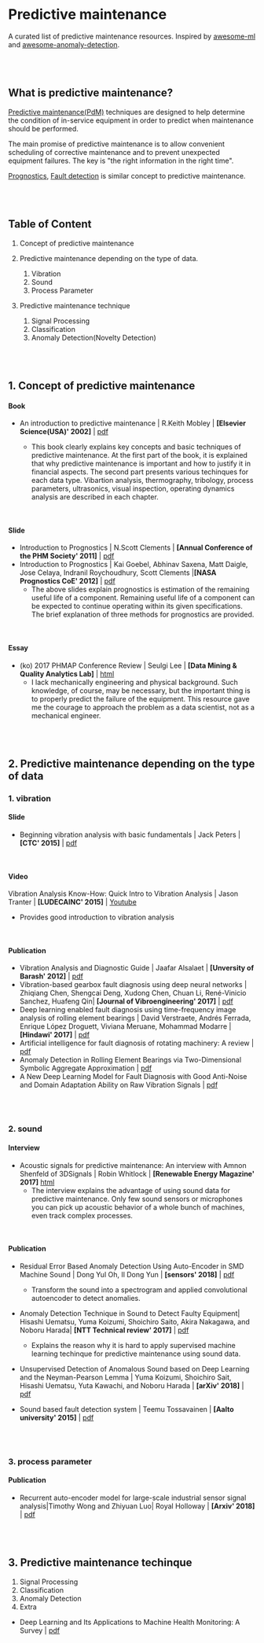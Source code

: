 # Predictive maintenance

A curated list of predictive maintenance resources. Inspired by [awesome-ml](https://github.com/sdukshis/awesome-ml) and [awesome-anomaly-detection](https://github.com/hoya012/awesome-anomaly-detection). 


<br/><br/>


## What is predictive maintenance?

[Predictive maintenance(PdM)](https://en.wikipedia.org/wiki/Predictive_maintenance) techniques are designed to help determine the condition of in-service equipment in order to predict when maintenance should be performed. 

The main promise of predictive maintenance is to allow convenient scheduling of corrective maintenance and to prevent unexpected equipment failures. The key is "the right information in the right time". 

[Prognostics](https://en.wikipedia.org/wiki/Prognostics), [Fault detection](https://en.wikipedia.org/wiki/Fault_detection_and_isolation) is similar concept to predictive maintenance. 


<br/><br/>

## Table of Content

1. Concept of predictive maintenance 

2. Predictive maintenance depending on the type of data.
   1. Vibration
   2. Sound
   3. Process Parameter

3. Predictive maintenance technique
   1. Signal Processing
   2. Classification
   3. Anomaly Detection(Novelty Detection)
  
<br/><br/>

## 1. Concept of predictive maintenance

#### Book

- An introduction to predictive maintenance | R.Keith Mobley | **[Elsevier Science(USA)' 2002]** | [pdf](http://www.irantpm.ir/wp-content/uploads/2008/02/an-introduction-to-predictive-maintenance.pdf)

   - This book clearly explains key concepts and basic techniques of predictive maintenance. At the first part of the book, it is explained that why predictive maintenance is important and how to justify it in financial aspects. The second part presents various techinques for each data type. Vibartion analysis, thermography, tribology, process parameters, ultrasonics, visual inspection, operating dynamics analysis are described in each chapter. 
<br/>


#### Slide

- Introduction to Prognostics | N.Scott Clements | **[Annual Conference of the PHM Society' 2011]** | [pdf](https://www.phmsociety.org/sites/phmsociety.org/files/Tutorial%20Prognostics%20Clements.pdf)
- Introduction to Prognostics | Kai Goebel, Abhinav Saxena, Matt Daigle, Jose Celaya, Indranil Roychoudhury, Scott Clements |**[NASA Prognostics CoE' 2012]** | [pdf](http://ftp.phmsociety.org/sites/phmsociety.org/files/Tutorial_Prognostics.pdf)
  - The above slides explain prognostics is estimation of the remaining useful life of a component. Remaining useful life of a component can be expected to continue operating within its given specifications. The brief explanation of three methods for prognostics are provided.
<br/>


#### Essay

- (ko) 2017 PHMAP Conference Review | Seulgi Lee | **[Data Mining & Quality Analytics Lab]** | [html](http://dmqm.korea.ac.kr/board/view.asp?B_CATEGORY=0&B_CODE=b_cReview&tID=105&sid=125&search_category=&searchstring=&gotopage=1&IDX=241)
  - I lack mechanically engineering and physical background. Such knowledge, of course, may be necessary, but the important thing is to properly predict the failure of the equipment. This resource gave me the courage to approach the problem as a data scientist, not as a mechanical engineer.


<br/><br/>


## 2. Predictive maintenance depending on the type of data


### 1. vibration

#### Slide

- Beginning vibration analysis with basic fundamentals | Jack Peters | **[CTC' 2015]** | [pdf](http://www.ctconline.com/pdf/pubTechPapers/01-Beginning%20Vibration%20Analysis.pdf)

<br/>

#### Video

 Vibration Analysis Know-How: Quick Intro to Vibration Analysis | Jason Tranter | **[LUDECAINC' 2015]** | [Youtube](https://www.youtube.com/watch?v=ZyIyWrHVFkA)
   - Provides good introduction to vibration analysis

<br/>

#### Publication

- Vibration Analysis and Diagnostic Guide | Jaafar Alsalaet | **[Unversity of Barash' 2012]** | [pdf](https://www.researchgate.net/profile/Jaafar_Alsalaet/publication/311420765_Vibration_Analysis_and_Diagnostic_Guide/links/584556ba08aeda696819fbb4/Vibration-Analysis-and-Diagnostic-Guide.pdf?origin=publication_detail)
- Vibration-based gearbox fault diagnosis using deep neural networks | Zhiqiang Chen, Shengcai Deng, Xudong Chen, Chuan Li, René-Vinicio Sanchez, Huafeng Qin| **[Journal of Vibroengineering' 2017]** | [pdf](https://www.researchgate.net/publication/318073540_Vibration-based_gearbox_fault_diagnosis_using_deep_neural_networks)
- Deep learning enabled fault diagnosis using time-frequency image analysis of rolling element bearings | David Verstraete, Andrés Ferrada, Enrique López Droguett, Viviana Meruane, Mohammad Modarre | **[Hindawi' 2017]** | [pdf](https://www.hindawi.com/journals/sv/2017/5067651/)
- Artificial intelligence for fault diagnosis of rotating machinery: A review | [pdf](https://www.sciencedirect.com/science/article/pii/S0888327018300748)
- Anomaly Detection in Rolling Element Bearings via Two-Dimensional Symbolic Aggregate Approximation | [pdf](http://citeseerx.ist.psu.edu/viewdoc/download?doi=10.1.1.470.8629&rep=rep1&type=pdf)
- A New Deep Learning Model for Fault Diagnosis with Good Anti-Noise and Domain Adaptation Ability on Raw Vibration Signals | [pdf](https://www.mdpi.com/1424-8220/17/2/425/htm)

<br/><br/>

### 2. sound

#### Interview

- Acoustic signals for predictive maintenance: An interview with Amnon Shenfeld of 3DSignals | Robin Whitlock | **[Renewable Energy Magazine' 2017]** [html](https://www.renewableenergymagazine.com/interviews/acoustic-signals-for-predictive-maintenance-an-interview-20170831)
  - The interview explains the advantage of using sound data for predictive maintenance. Only few sound sensors  or microphones you can pick up acoustic behavior of a whole bunch of machines, even track complex processes.

<br/>

#### Publication

- Residual Error Based Anomaly Detection Using
  Auto-Encoder in SMD Machine Sound | Dong Yul Oh, Il Dong Yun | **[sensors' 2018]** | [pdf](https://www.mdpi.com/1424-8220/18/5/1308/pdf)
  - Transform the sound into a spectrogram and applied convolutional autoencoder to detect anomalies.

- Anomaly Detection Technique in Sound to Detect Faulty Equipment| Hisashi Uematsu, Yuma Koizumi, Shoichiro Saito, Akira Nakagawa, and Noboru Harada| **[NTT Technical review' 2017]** | [pdf](https://www.ntt-review.jp/archive/ntttechnical.php?contents=ntr201708fa5.pdf&mode=show_pdf)

  - Explains the reason why it is hard to apply supervised machine learning techinque for predictive maintenance using sound data. 

- Unsupervised Detection of Anomalous Sound based on Deep Learning and the Neyman-Pearson Lemma | Yuma Koizumi, Shoichiro Sait, Hisashi Uematsu, 
  Yuta Kawachi, and Noboru Harada | **[arXiv' 2018]** | [pdf](https://arxiv.org/pdf/1810.09133.pdf)

- Sound based fault detection system | Teemu Tossavainen | **[Aalto university' 2015]** | [pdf](<https://aaltodoc.aalto.fi/bitstream/handle/123456789/19221/master_Tossavainen_Teemu_2015.pdf?sequence=1&isAllowed=y>)

<br/><br/>

### 3. process parameter

#### Publication

- Recurrent auto-encoder model for large-scale industrial sensor signal analysis|Timothy Wong and Zhiyuan Luo| Royal Holloway | **[Arxiv' 2018]** | [pdf](https://arxiv.org/pdf/1807.03710.pdf) 

<br/><br/>



## 3. Predictive maintenance techinque

1. Signal Processing
2. Classification
3. Anomaly Detection
4. Extra
- Deep Learning and Its Applications to Machine Health Monitoring: A Survey | [pdf](https://arxiv.org/abs/1612.07640)
